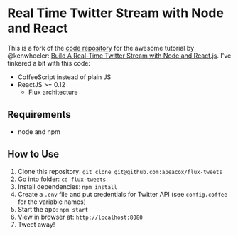 # Real Time Twitter Stream with Node and React


This is a fork of the [code repository](https://github.com/scotch-io/react-tweets) for the awesome tutorial by @kenwheeler: [Build A Real-Time Twitter Stream with Node and React.js](http://scotch.io/tutorials/javascript/build-a-real-time-twitter-stream-with-node-and-react-js). I've tinkered a bit with this code:

* CoffeeScript instead of plain JS
* ReactJS  >= 0.12
  * Flux architecture

## Requirements

- node and npm

## How to Use

1. Clone this repository: `git clone git@github.com:apeacox/flux-tweets`
2. Go into folder: `cd flux-tweets`
3. Install dependencies: `npm install`
4. Create a `.env` file and put credentials for Twitter API (see `config.coffee` for the variable names)
5. Start the app: `npm start`
6. View in browser at: `http://localhost:8080`
7. Tweet away!
